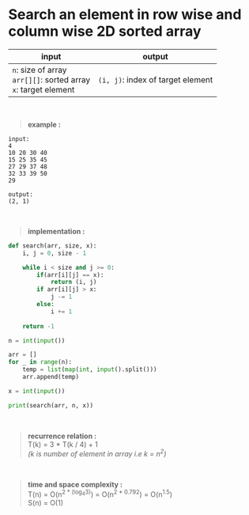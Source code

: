 # Search an element in row wise and column wise 2D sorted array

| input | output |
| --- | --- |
| `n`: size of array <br> `arr[][]`: sorted array <br> `x`: target element | `(i, j)`: index of target element |

<br>

> **example :**

```
input:
4
10 20 30 40
15 25 35 45
27 29 37 48
32 33 39 50
29

output:
(2, 1)
```

<br>

> **implementation :**

```python
def search(arr, size, x):
    i, j = 0, size - 1

    while i < size and j >= 0:
        if(arr[i][j] == x):
            return (i, j)
        if arr[i][j] > x:
            j -= 1
        else:
            i += 1
    
    return -1

n = int(input())

arr = [] 
for _ in range(n):
    temp = list(map(int, input().split()))
    arr.append(temp)

x = int(input())

print(search(arr, n, x))
```

<br>

> **recurrence relation :**
<br> T(k) = 3 * T(k / 4) + 1
<br> *(k is number of element in array i.e k = n<sup>2</sup>)* 

<br>

> **time and space complexity :**
<br> T(n) = O(n<sup>2 * (log<sub>4</sub>3)</sup>) = O(n<sup>2 * 0.792</sup>) = O(n<sup>1.5</sup>)
<br> S(n) = O(1)